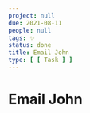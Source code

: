 ```yaml
---
project: null
due: 2021-08-11
people: null
tags: ✨
status: done
title: Email John
type: [ [ Task ] ]
---
```


# Email John